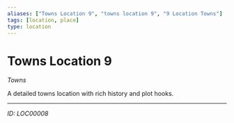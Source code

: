 ```yaml
---
aliases: ["Towns Location 9", "towns location 9", "9 Location Towns"]
tags: [location, place]
type: location
---
```


# Towns Location 9

*Towns*

A detailed towns location with rich history and plot hooks.

---
*ID: LOC00008*